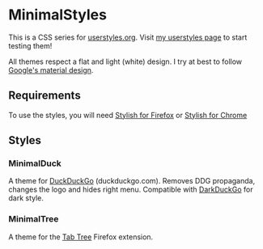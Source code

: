 
# MinimalStyles

This is a CSS series for [userstyles.org](https://userstyles.org/).
Visit [my userstyles page](https://userstyles.org/users/300429) to start testing them!

All themes respect a flat and light (white) design. I try at best to follow [Google's material design](https://www.google.com/design/spec/material-design).

## Requirements

To use the styles, you will need [Stylish for Firefox](https://addons.mozilla.org/en-US/firefox/addon/stylish/?src=external-userstyleshome) or [Stylish for Chrome](https://chrome.google.com/webstore/detail/fjnbnpbmkenffdnngjfgmeleoegfcffe)

## Styles

### MinimalDuck

A theme for [DuckDuckGo](https://duckduckgo.com) (duckduckgo.com). Removes DDG propaganda, changes the logo and hides right menu.
Compatible with [DarkDuckGo](https://userstyles.org/styles/115912/darkduckgo) for dark style.

### MinimalTree

A theme for the [Tab Tree](https://addons.mozilla.org/en-US/firefox/addon/tab-tree/?src=search) Firefox extension.

